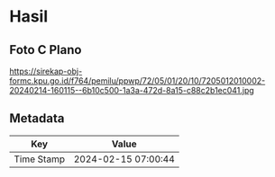 # Hasil

## Foto C Plano

https://sirekap-obj-formc.kpu.go.id/f764/pemilu/ppwp/72/05/01/20/10/7205012010002-20240214-160115--6b10c500-1a3a-472d-8a15-c88c2b1ec041.jpg


## Metadata

| Key        | Value               |
| ---------- | ------------------- |
| Time Stamp | 2024-02-15 07:00:44 |



